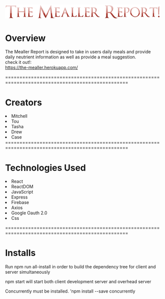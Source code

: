 ![Mealler logo](https://github.com/medcoguy/GitTesting/blob/master/images/image%20(1).png)
=================================================================================================
<h1> Overview </h1>

The Mealler Report is designed to take in users daily meals and provide daily neutrient information as well as provide a meal suggestion.
<br>
check it out!:
<br>
https://the-mealler.herokuapp.com/

=================================================================================================
<h1> Creators </h1>

<li>Mitchell
<li>Tou
<li>Tasha
<li>Drew
<li>Case
=================================================================================================
<h1> Technologies Used </h1>
<li>React
<li>ReactDOM
<li>JavaScript
<li>Express
<li>Firebase
<li>Axios
<li>Google Oauth 2.0
<li>Css

=================================================================================================
<h1> Installs </h1>
 Run npm run all-install in order to build the dependency tree for client and server simultaneously

npm start will start both client development server and overhead server

 Concurrently must be installed. 'npm install --save concurrently 

